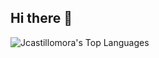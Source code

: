 ## Hi there 👋

<!--
**Jcastillomora/Jcastillomora** is a ✨ _special_ ✨ repository because its `README.md` (this file) appears on your GitHub profile.

Here are some ideas to get you started:

- 🔭 I’m currently working on ...
- 🌱 I’m currently learning ...
- 👯 I’m looking to collaborate on ...
- 🤔 I’m looking for help with ...
- 💬 Ask me about ...
- 📫 How to reach me: ...
- 😄 Pronouns: ...
- ⚡ Fun fact: ...
-->
![Jcastillomora's Top Languages](https://github-readme-stats.vercel.app/api/top-langs/?username=Jcastillomora&theme=tokyonight&show_icons=true&hide_border=true&layout=compact)
